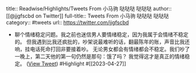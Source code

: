title:: Readwise/Highlights/Tweets From 小马驹 哒哒哒 哒哒哒
author:: [[@jjgfscbd on Twitter]]
full-title:: Tweets From 小马驹 哒哒哒 哒哒哒
category:: #tweets
url:: https://twitter.com/jjgfscbd
- 聊个情绪稳定问题。我之前也迷信男人要情绪稳定，因为我属于会情绪不稳定的。
  但我遇到比我还疯批的，吵架说最难听的话，翻最陈年的账，声音比我还响，挂电话死命打回非要接着吵。
  无论男女都会有情绪都会不稳定。我们吵了一晚上，第二天他的第一句仍然是那句：饿了吗？
  我觉得这才是真正的情绪稳定。 ([View Tweet](https://twitter.com/jjgfscbd/status/1651091597768146944)) #Highlight #[[2023-04-27]]